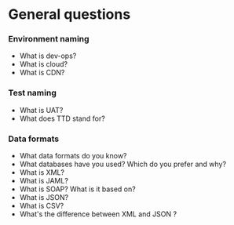 # General questions

### Environment naming
* What is dev-ops?
* What is cloud?
* What is CDN?

### Test naming
* What is UAT?
* What does TTD stand for?


### Data formats
* What data formats do you know?
* What databases have you used? Which do you prefer and why?
* What is XML?
* What is JAML?
* What is SOAP? What is it based on?
* What is JSON?
* What is CSV?
* What's the difference between XML and JSON ?
